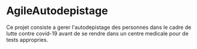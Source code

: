 # AgileAutodepistage
Ce projet consiste a gerer l'autodepistage des personnes dans le cadre de lutte contre covid-19 avant de se rendre dans un centre medicale pour de tests appropries.
